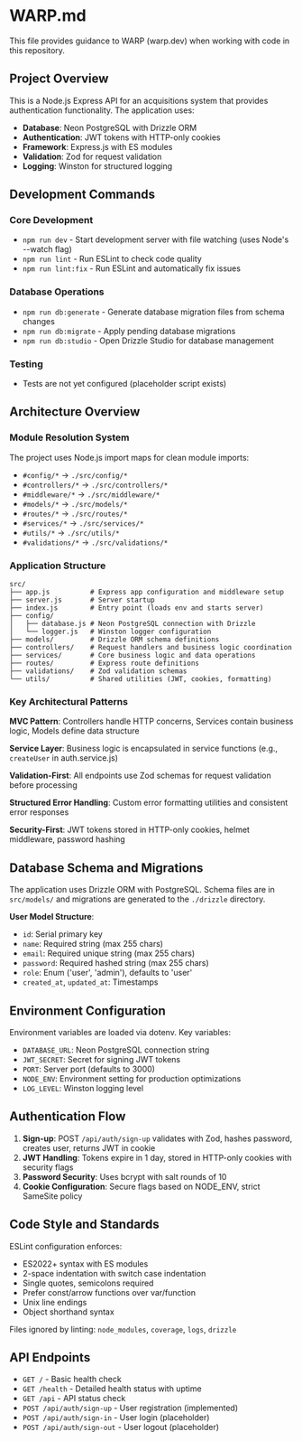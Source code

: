 # WARP.md

This file provides guidance to WARP (warp.dev) when working with code in this repository.

## Project Overview

This is a Node.js Express API for an acquisitions system that provides authentication functionality. The application uses:

- **Database**: Neon PostgreSQL with Drizzle ORM
- **Authentication**: JWT tokens with HTTP-only cookies
- **Framework**: Express.js with ES modules
- **Validation**: Zod for request validation
- **Logging**: Winston for structured logging

## Development Commands

### Core Development

- `npm run dev` - Start development server with file watching (uses Node's --watch flag)
- `npm run lint` - Run ESLint to check code quality
- `npm run lint:fix` - Run ESLint and automatically fix issues

### Database Operations

- `npm run db:generate` - Generate database migration files from schema changes
- `npm run db:migrate` - Apply pending database migrations
- `npm run db:studio` - Open Drizzle Studio for database management

### Testing

- Tests are not yet configured (placeholder script exists)

## Architecture Overview

### Module Resolution System

The project uses Node.js import maps for clean module imports:

- `#config/*` → `./src/config/*`
- `#controllers/*` → `./src/controllers/*`
- `#middleware/*` → `./src/middleware/*`
- `#models/*` → `./src/models/*`
- `#routes/*` → `./src/routes/*`
- `#services/*` → `./src/services/*`
- `#utils/*` → `./src/utils/*`
- `#validations/*` → `./src/validations/*`

### Application Structure

```
src/
├── app.js          # Express app configuration and middleware setup
├── server.js       # Server startup
├── index.js        # Entry point (loads env and starts server)
├── config/
│   ├── database.js # Neon PostgreSQL connection with Drizzle
│   └── logger.js   # Winston logger configuration
├── models/         # Drizzle ORM schema definitions
├── controllers/    # Request handlers and business logic coordination
├── services/       # Core business logic and data operations
├── routes/         # Express route definitions
├── validations/    # Zod validation schemas
└── utils/          # Shared utilities (JWT, cookies, formatting)
```

### Key Architectural Patterns

**MVC Pattern**: Controllers handle HTTP concerns, Services contain business logic, Models define data structure

**Service Layer**: Business logic is encapsulated in service functions (e.g., `createUser` in auth.service.js)

**Validation-First**: All endpoints use Zod schemas for request validation before processing

**Structured Error Handling**: Custom error formatting utilities and consistent error responses

**Security-First**: JWT tokens stored in HTTP-only cookies, helmet middleware, password hashing

## Database Schema and Migrations

The application uses Drizzle ORM with PostgreSQL. Schema files are in `src/models/` and migrations are generated to the `./drizzle` directory.

**User Model Structure**:

- `id`: Serial primary key
- `name`: Required string (max 255 chars)
- `email`: Required unique string (max 255 chars)
- `password`: Required hashed string (max 255 chars)
- `role`: Enum ('user', 'admin'), defaults to 'user'
- `created_at`, `updated_at`: Timestamps

## Environment Configuration

Environment variables are loaded via dotenv. Key variables:

- `DATABASE_URL`: Neon PostgreSQL connection string
- `JWT_SECRET`: Secret for signing JWT tokens
- `PORT`: Server port (defaults to 3000)
- `NODE_ENV`: Environment setting for production optimizations
- `LOG_LEVEL`: Winston logging level

## Authentication Flow

1. **Sign-up**: POST `/api/auth/sign-up` validates with Zod, hashes password, creates user, returns JWT in cookie
2. **JWT Handling**: Tokens expire in 1 day, stored in HTTP-only cookies with security flags
3. **Password Security**: Uses bcrypt with salt rounds of 10
4. **Cookie Configuration**: Secure flags based on NODE_ENV, strict SameSite policy

## Code Style and Standards

ESLint configuration enforces:

- ES2022+ syntax with ES modules
- 2-space indentation with switch case indentation
- Single quotes, semicolons required
- Prefer const/arrow functions over var/function
- Unix line endings
- Object shorthand syntax

Files ignored by linting: `node_modules`, `coverage`, `logs`, `drizzle`

## API Endpoints

- `GET /` - Basic health check
- `GET /health` - Detailed health status with uptime
- `GET /api` - API status check
- `POST /api/auth/sign-up` - User registration (implemented)
- `POST /api/auth/sign-in` - User login (placeholder)
- `POST /api/auth/sign-out` - User logout (placeholder)
